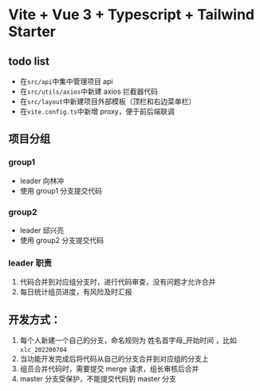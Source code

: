 # Vite + Vue 3 + Typescript + Tailwind Starter

## todo list

- 在`src/api`中集中管理项目 api
- 在`src/utils/axios`中新建 axios 拦截器代码
- 在`src/layout`中新建项目外部模板（顶栏和右边菜单栏）
- 在`vite.config.ts`中新增 proxy，便于前后端联调

## 项目分组

### group1

- leader 向林冲
- 使用 group1 分支提交代码

### group2

- leader 邱兴亮
- 使用 group2 分支提交代码

### leader 职责

1. 代码合并到对应组分支时，进行代码审查，没有问题才允许合并
2. 每日统计组员进度，有风险及时汇报

## 开发方式：

1. 每个人新建一个自己的分支，命名规则为 姓名首字母\_开始时间 ，比如 `xlc_202200704`
2. 当功能开发完成后将代码从自己的分支合并到对应组的分支上
3. 组员合并代码时，需要提交 merge 请求，组长审核后合并
4. master 分支受保护，不能提交代码到 master 分支

